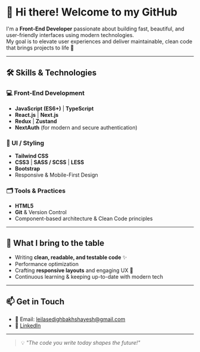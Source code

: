 # 👋 Hi there! Welcome to my GitHub

I'm a **Front-End Developer** passionate about building fast, beautiful, and user-friendly interfaces using modern technologies.  
My goal is to elevate user experiences and deliver maintainable, clean code that brings projects to life 🚀

---

## 🛠 Skills & Technologies

### 💻 Front-End Development
- **JavaScript (ES6+)** | **TypeScript**
- **React.js** | **Next.js**
- **Redux** | **Zustand**
- **NextAuth** (for modern and secure authentication)

### 🎨 UI / Styling
- **Tailwind CSS**
- **CSS3** | **SASS / SCSS** | **LESS**
- **Bootstrap**
- Responsive & Mobile-First Design

### 🗂 Tools & Practices
- **HTML5**
- **Git** & Version Control
- Component-based architecture & Clean Code principles

---

## 📌 What I bring to the table
- Writing **clean, readable, and testable code** ✨
- Performance optimization
- Crafting **responsive layouts** and engaging UX 📱
- Continuous learning & keeping up-to-date with modern tech

---

## 📫 Get in Touch
- 📧 Email: leilasedighbakhshayesh@gmail.com  
- 💼 [LinkedIn](https://www.linkedin.com/in/leila-bakhshayesh-190299344)  

---

> 💡 *"The code you write today shapes the future!"*
